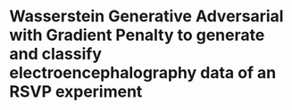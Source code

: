 # Wasserstein Generative Adversarial with Gradient Penalty to generate and classify electroencephalography data of an RSVP experiment

